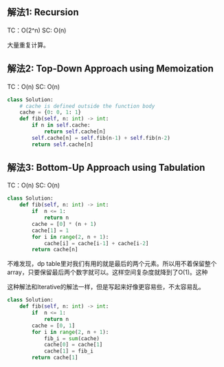 ## 解法1: Recursion

TC：O(2^n) SC: O(n)

大量重复计算。

## 解法2: Top-Down Approach using Memoization

TC：O(n) SC: O(n)
```py
class Solution:
    # cache is defined outside the function body
    cache = {0: 0, 1: 1}
    def fib(self, n: int) -> int:
        if n in self.cache:
            return self.cache[n]
        self.cache[n] = self.fib(n-1) + self.fib(n-2)
        return self.cache[n]
```


## 解法3: Bottom-Up Approach using Tabulation

TC：O(n) SC: O(n)
```py
class Solution:
    def fib(self, n: int) -> int:
        if  n <= 1:
            return n
        cache = [0] * (n + 1)
        cache[1] = 1
        for i in range(2, n + 1):
            cache[i] = cache[i-1] + cache[i-2]
        return cache[n]
```

不难发现，dp table里对我们有用的就是最后的两个元素。所以用不着保留整个array，只要保留最后两个数字就可以。这样空间复杂度就降到了O(1)。这种

这种解法和Iterative的解法一样，但是写起来好像更容易些，不太容易乱。
```py
class Solution:
    def fib(self, n: int) -> int:
        if  n <= 1:
            return n
        cache = [0, 1] 
        for i in range(2, n + 1):
            fib_i = sum(cache)
            cache[0] = cache[1]
            cache[1] = fib_i
        return cache[1]
```

